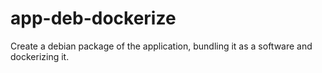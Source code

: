 # app-deb-dockerize
Create a debian package of the application, bundling it as a software and dockerizing it.
